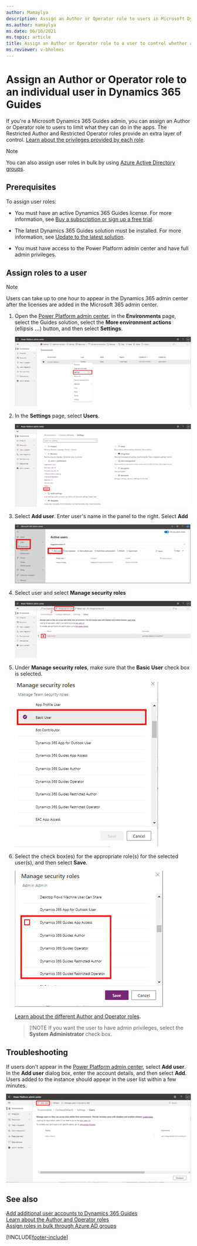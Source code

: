 ```yaml
---
author: Mamaylya
description: Assign an Author or Operator role to users in Microsoft Dynamics 365 Guides.
ms.author: mamaylya
ms.date: 06/10/2021
ms.topic: article
title: Assign an Author or Operator role to a user to control whether a user can author a guide or just view a guide
ms.reviewer: v-bholmes
---
```


# Assign an Author or Operator role to an individual user in Dynamics 365 Guides

If you're a Microsoft Dynamics 365 Guides admin, you can assign an Author or Operator role to users to limit what they can do in the apps. The Restricted Author and 
Restricted Operator roles provide an extra layer of control. [Learn about the privileges provided by each role](admin-role-types.md).

> [!NOTE]
> You can also assign user roles in bulk by using [Azure Active Directory groups](admin-assign-role-groups.md).

## Prerequisites

To assign user roles:

- You must have an active Dynamics 365 Guides license. For more information, see [Buy a subscription or sign up a free trial](setup-step-one.md).

- The latest Dynamics 365 Guides solution must be installed. For more information, see [Update to the latest solution](upgrade.md).

- You must have access to the Power Platform admin center and have full admin privileges.

## Assign roles to a user
> [!NOTE]
> Users can take up to one hour to appear in the Dynamics 365 admin center after the licenses are added in the Microsoft 365 admin center.

1. Open the [Power Platform admin center](https://admin.powerplatform.microsoft.com/environments), in the **Environments** page, select the Guides solution, select the **More environment actions** (ellipsis **...**) button, and then select **Settings**.

    ![Settings command.](media/access-teams-9.PNG "Settings command")

2. In the **Settings** page, select **Users**.

    ![User button.](media/add-user-roles-0.PNG "User button")

3. Select **Add user**. Enter user's name in the panel to the right. Select **Add**

    ![Add user.](media/add-user-4.PNG "Add user")

4. Select user and select **Manage security roles**

    ![Add user roles.](media/add-user-roles.PNG "Add user roles")

5. Under **Manage security roles**, make sure that the **Basic User** check box is selected.

    ![Basic User check box.](media/basic-user-role.PNG "Basic User check box")

    
6. Select the check box(es) for the appropriate role(s) for the selected user(s), and then select **Save**.

    ![Author and Operator check boxes.](media/select-role.PNG "Author and Operator check boxes")

    [Learn about the different Author and Operator roles](admin-role-types.md).

    > [!NOTE
    > If you want the user to have admin privileges, select the **System Administrator** check box.



## Troubleshooting

If users don't appear in the [Power Platform admin center](https://admin.powerplatform.microsoft.com/environments), select **Add user**. In the **Add user** dialog box, enter the account details, and then select **Add**. Users added to the instance should appear in the user list within a few minutes.

![Adding a user in Power Platform admin center.](media/select-manage-users2.PNG "Adding a user in Power Platform admin center")

## See also

[Add additional user accounts to Dynamics 365 Guides](add-users.md)<br>
[Learn about the Author and Operator roles](admin-role-types.md)<br>
[Assign roles in bulk through Azure AD groups](admin-assign-role-groups.md)

[!INCLUDE[footer-include](../includes/footer-banner.md)]

